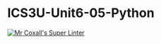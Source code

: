 # ICS3U-Unit6-05-Python

[![Mr Coxall's Super Linter](https://github.com/Cameron-Diedrich/ICS3U-Unit6-05-Python/workflows/Mr%20Coxall's%20Super%20Linter/badge.svg)](https://github.com/Cameron-Diedrich/ICS3U-Unit6-05-Python/actions/)
